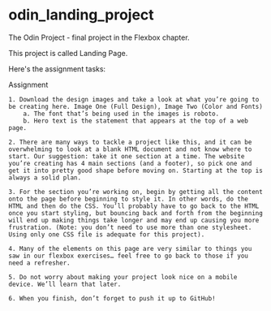 # odin_landing_project
The Odin Project - final project in the Flexbox chapter.

This project is called Landing Page. 

Here's the assignment tasks:

Assignment

    1. Download the design images and take a look at what you’re going to be creating here. Image One (Full Design), Image Two (Color and Fonts)
        a. The font that’s being used in the images is roboto.
        b. Hero text is the statement that appears at the top of a web page.
    
    2. There are many ways to tackle a project like this, and it can be overwhelming to look at a blank HTML document and not know where to start. Our suggestion: take it one section at a time. The website you’re creating has 4 main sections (and a footer), so pick one and get it into pretty good shape before moving on. Starting at the top is always a solid plan.
    
    3. For the section you’re working on, begin by getting all the content onto the page before beginning to style it. In other words, do the HTML and then do the CSS. You’ll probably have to go back to the HTML once you start styling, but bouncing back and forth from the beginning will end up making things take longer and may end up causing you more frustration. (Note: you don’t need to use more than one stylesheet. Using only one CSS file is adequate for this project).
    
    4. Many of the elements on this page are very similar to things you saw in our flexbox exercises… feel free to go back to those if you need a refresher.
    
    5. Do not worry about making your project look nice on a mobile device. We’ll learn that later.
    
    6. When you finish, don’t forget to push it up to GitHub!


